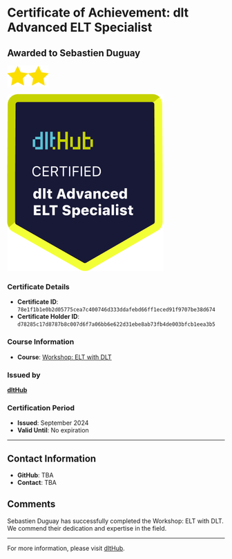 
# Certificate of Achievement: dlt Advanced ELT Specialist

## Awarded to **Sebastien Duguay**

<img src="../badges/star.png" width="48"><img src="../badges/star.png" width="48">

![Course Image](../badges/advanced_etl_specialist.png)

### Certificate Details
- **Certificate ID**: `78e1f1b1e0b2d05775cea7c400746d333ddafebd66ff1eced91f9707be38d674`
- **Certificate Holder ID**: `d78285c17d8787b8c007d6f7a06bb6e622d31ebe8ab73fb4de003bfcb1eea3b5`

### Course Information
- **Course**: [Workshop: ELT with DLT](https://github.com/dlt-hub/dlthub-education/tree/main/workshops/workshop_august_2024)

### Issued by
[**dltHub**](https://dlthub.com/) 

### Certification Period
- **Issued**: September 2024
- **Valid Until**: No expiration

---

## Contact Information
- **GitHub**: TBA
- **Contact**: TBA

## Comments
Sebastien Duguay has successfully completed the Workshop: ELT with DLT. We commend their dedication and expertise in the field.

---

For more information, please visit [dltHub](https://dlthub.com/).
    